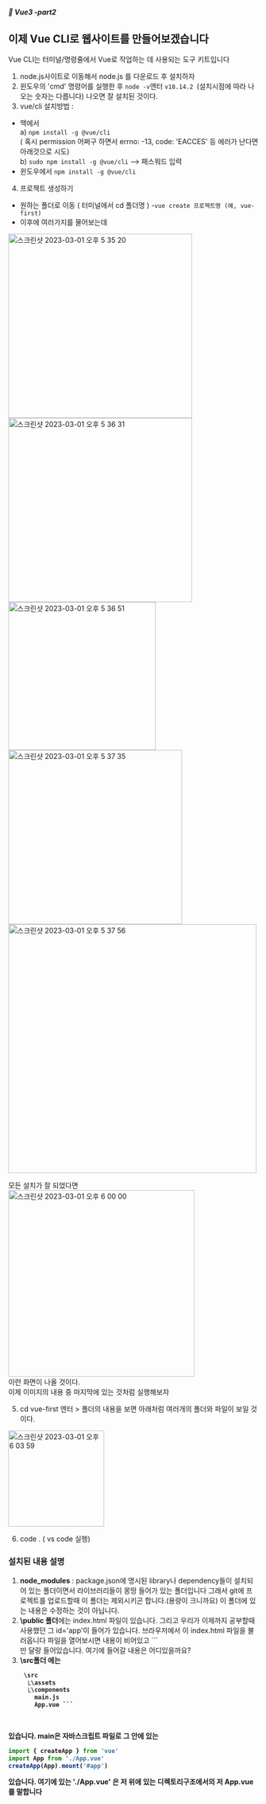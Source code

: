 ##### :cactus: Vue3 -part2


## 이제 Vue CLI로 웹사이트를 만들어보겠습니다 
Vue CLI는 터미널/명령줄에서 Vue로 작업하는 데 사용되는 도구 키트입니다

1. node.js사이트로 이동해서 node.js 를 다운로드 후 설치하자
2. 윈도우의 'cmd' 명령어를 실행한 후 ``` node -v ```엔터  ``` v18.14.2  ```(설치시점에 따라 나오는 숫자는 다릅니다) 나오면 잘 설치된 것이다. 
3. vue/cli 설치방법 : 
  - 맥에서   
    a) ```npm install -g @vue/cli ```  
       ( 혹시 permission 어쩌구 하면서 errno: -13, code: 'EACCES' 등 에러가 난다면 아래것으로 시도)   
    b) ``` sudo npm install -g @vue/cli ``` --> 패스워드 입력
  - 윈도우에서 ``` npm install -g @vue/cli ```
4. 프로젝트 생성하기
  - 원하는 폴더로 이동 ( 터미널에서 cd 폴더명 )
  -``` vue create 프로젝트명 (예, vue-first) ```
  - 이후에 여러가지를 물어보는데 
<img width="370" alt="스크린샷 2023-03-01 오후 5 35 20" src="https://user-images.githubusercontent.com/48478079/222087200-2414864b-fb8f-4378-ae40-2f084bb6c64e.png"> 
<img width="370" alt="스크린샷 2023-03-01 오후 5 36 31" src="https://user-images.githubusercontent.com/48478079/222087216-a60f4f8f-0beb-4e4e-9857-7cca1bc943a8.png">
<img width="297" alt="스크린샷 2023-03-01 오후 5 36 51" src="https://user-images.githubusercontent.com/48478079/222087339-ab68e7ae-7b1d-468f-a055-c61b697fd398.png">
<img width="350" alt="스크린샷 2023-03-01 오후 5 37 35" src="https://user-images.githubusercontent.com/48478079/222087357-1d858234-1d28-4cc2-b17d-c1b925287e0c.png">
<img width="500" alt="스크린샷 2023-03-01 오후 5 37 56" src="https://user-images.githubusercontent.com/48478079/222087377-e40b7e51-7b5f-4464-8c14-db2480d06efb.png">  

모든 설치가 잘 되었다면  
<img width="375" alt="스크린샷 2023-03-01 오후 6 00 00" src="https://user-images.githubusercontent.com/48478079/222092111-d07d32e6-93b5-4281-8bf5-9151ba36d38c.png">  
이런 화면이 나올 것이다.   
이제 이미지의 내용 중 마지막에 있는 것처럼 실행해보자

5. cd vue-first 엔터 > 폴더의 내용을 보면 아래처럼 여러개의 폴더와 파일이 보일 것이다.

<img width="193" alt="스크린샷 2023-03-01 오후 6 03 59" src="https://user-images.githubusercontent.com/48478079/222093037-668f7565-c908-4c39-bc74-33fa8fc0d54e.png">

6. code .  ( vs code 실행) 

### 설치된 내용 설명
1. <b>node_modules</b> : package.json에 명시된 library나 dependency들이 설치되어 있는 폴더이면서 라이브러리들이 몽땅 들어가 있는 폴더입니다 그래서 git에 프로젝트를 업로드할때 이 폴더는 제외시키곤 합니다.(용량이 크니까요) 이 폴더에 있는 내용은 수정하는 것이 아닙니다.
2. <b>\public 폴더</b>에는 index.html 파일이 있습니다. 그리고 우리가 이제까지 공부할때 사용했던 그 id='app'이 들어가 있습니다. 브라우저에서 이 index.html 파일을 불러옵니다 파일을 열어보시면 내용이 비어있고 ``` <div id='app'></div> 만 달랑 들어있습니다. 여기에 들어갈 내용은 어디있을까요? 
3. <b> \src폴더 <b>에는  
   ``` html
    \src
     ⎿\assets
     ⎿\components
       main.js
       App.vue ```  
  
  
  있습니다. main은 자바스크립트 파일로 그 안에 있는 
  
  
  
  ```javascript
  import { createApp } from 'vue' 
  import App from './App.vue'
  createApp(App).mount('#app')
  ```    
  있습니다.  여기에 있는  './App.vue' 은 저 위에 있는 디렉토리구조에서의 저 App.vue 를 말합니다
